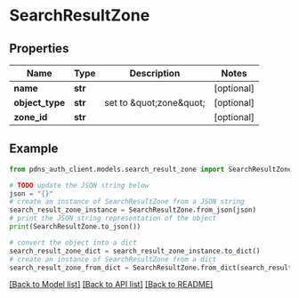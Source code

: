 # SearchResultZone


## Properties

Name | Type | Description | Notes
------------ | ------------- | ------------- | -------------
**name** | **str** |  | [optional] 
**object_type** | **str** | set to \&quot;zone\&quot; | [optional] 
**zone_id** | **str** |  | [optional] 

## Example

```python
from pdns_auth_client.models.search_result_zone import SearchResultZone

# TODO update the JSON string below
json = "{}"
# create an instance of SearchResultZone from a JSON string
search_result_zone_instance = SearchResultZone.from_json(json)
# print the JSON string representation of the object
print(SearchResultZone.to_json())

# convert the object into a dict
search_result_zone_dict = search_result_zone_instance.to_dict()
# create an instance of SearchResultZone from a dict
search_result_zone_from_dict = SearchResultZone.from_dict(search_result_zone_dict)
```
[[Back to Model list]](../README.md#documentation-for-models) [[Back to API list]](../README.md#documentation-for-api-endpoints) [[Back to README]](../README.md)


